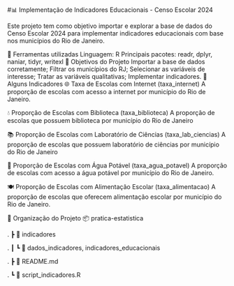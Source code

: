 #📊 Implementação de Indicadores Educacionais - Censo Escolar 2024

Este projeto tem como objetivo importar e explorar a base de dados do Censo Escolar 2024 para implementar indicadores educacionais com base nos municípios do Rio de Janeiro.

🧰 Ferramentas utilizadas
Linguagem: R
Principais pacotes: readr, dplyr, naniar, tidyr, writexl
🎯 Objetivos do Projeto
Importar a base de dados corretamente;
Filtrar os municípios do RJ;
Selecionar as variáveis de interesse;
Tratar as variáveis qualitativas;
Implementar indicadores.
📌 Alguns Indicadores
🌐 Taxa de Escolas com Internet (taxa_internet)
A proporção de escolas com acesso a internet por município do Rio de Janeiro.

💧 Proporção de Escolas com Biblioteca (taxa_biblioteca)
A proporção de escolas que possuem biblioteca por município do Rio de Janeiro

📚 Proporção de Escolas com Laboratório de Ciências (taxa_lab_ciencias)
A proporção de escolas que possuem laboratório de ciências por município do Rio de Janeiro

🧪 Proporção de Escolas com Água Potável (taxa_agua_potavel)
A proporção de escolas com acesso a água potável por município do Rio de Janeiro.

🍽️ Proporção de Escolas com Alimentação Escolar (taxa_alimentacao)
A proporção de escolas que oferecem alimentação escolar por município do Rio de Janeiro.

📁 Organização do Projeto
📦 pratica-estatistica

. ┣ 📂 indicadores

. ┃ ┗ 📄 dados_indicadores, indicadores_educacionais

. ┣ 📜 README.md

. ┗ 📜 script_indicadores.R
